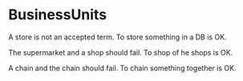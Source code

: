# BusinessUnits

A store is not an accepted term.
To store something in a DB is OK.

The supermarket and a shop should fail.
To shop of he shops is OK.

A chain and the chain should fail.
To chain something together is OK.

